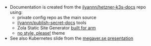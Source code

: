 - Documentation is created from the [ilyannn/hetzner-k3s-docs](https://github.com/ilyannn/hetzner-k3s-docs) repo using:
  - private config repo as the main source
  - [ilyannn/publish-secret-docs](https://github.com/ilyannn/publish-secret-docs) tools
  - Zola Static Site Generator [built for arm](https://github.com/ilyannn/zola/blob/arm/Dockerfile) 
  - [no style, please!](https://www.getzola.org/themes/no-style-please/) theme
- See also Kubernetes slide from the [megaver.se presentation](https://www.icloud.com/keynote/005yAB0Y4s_dsENfj_HhS8R1g#Megaverse)
